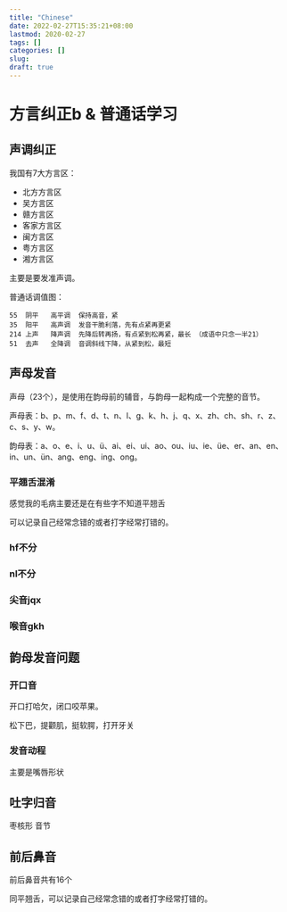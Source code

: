 ```yaml
---
title: "Chinese"
date: 2022-02-27T15:35:21+08:00
lastmod: 2020-02-27
tags: []
categories: []
slug:
draft: true
---
```

# 方言纠正b & 普通话学习
## 声调纠正
我国有7大方言区：
- 北方方言区
- 吴方言区
- 赣方言区
- 客家方言区
- 闽方言区
- 粤方言区
- 湘方言区

主要是要发准声调。

普通话调值图：
```
55  阴平   高平调  保持高音，紧
35  阳平   高声调  发音干脆利落，先有点紧再更紧
214 上声   降声调  先降后转再扬，有点紧到松再紧，最长 （成语中只念一半21）
51  去声   全降调  音调斜线下降，从紧到松，最短
```
## 声母发音
声母（23个），是使用在韵母前的辅音，与韵母一起构成一个完整的音节。

声母表：b、p、m、f、d、t、n、l、g、k、h、j、q、x、zh、ch、sh、r、z、c、s、y、w。

韵母表：a、o、e、i、u、ü、ai、ei、ui、ao、ou、iu、ie、üe、er、an、en、in、un、ün、ang、eng、ing、ong。


### 平翘舌混淆
感觉我的毛病主要还是在有些字不知道平翘舌

可以记录自己经常念错的或者打字经常打错的。
### hf不分
### nl不分
### 尖音jqx
### 喉音gkh
## 韵母发音问题
### 开口音
开口打哈欠，闭口咬苹果。

松下巴，提颧肌，挺软腭，打开牙关
### 发音动程
主要是嘴唇形状
## 吐字归音
枣核形 音节
## 前后鼻音
前后鼻音共有16个

同平翘舌，可以记录自己经常念错的或者打字经常打错的。
